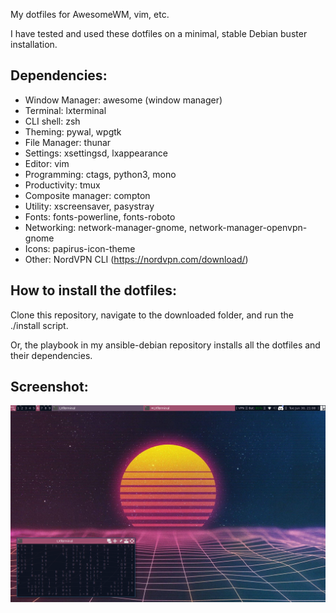 My dotfiles for AwesomeWM, vim, etc.

I have tested and used these dotfiles on a minimal, stable Debian buster installation.

## Dependencies:
* Window Manager: awesome (window manager)
* Terminal: lxterminal
* CLI shell: zsh
* Theming: pywal, wpgtk
* File Manager: thunar
* Settings: xsettingsd, lxappearance
* Editor: vim
* Programming: ctags, python3, mono
* Productivity: tmux
* Composite manager: compton
* Utility: xscreensaver, pasystray
* Fonts: fonts-powerline, fonts-roboto
* Networking: network-manager-gnome, network-manager-openvpn-gnome
* Icons: papirus-icon-theme
* Other: NordVPN CLI (https://nordvpn.com/download/)

## How to install the dotfiles:
Clone this repository, navigate to the downloaded folder, and run the ./install script.

Or, the playbook in my ansible-debian repository installs all the dotfiles and their dependencies.

## Screenshot:

![Alt text](screenshot.png?raw=true "Screenshot")
